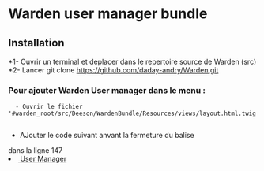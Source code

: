 # Warden user manager bundle

## Installation
*1- Ouvrir un terminal et deplacer dans le repertoire source de Warden (src)
*2- Lancer git clone https://github.com/daday-andry/Warden.git

### Pour ajouter Warden User manager dans le menu :
  ```
    - Ouvrir le fichier '#warden_root/src/Deeson/WardenBundle/Resources/views/layout.html.twig'
   
   ``` 
   - AJouter le code suivant anvant la fermeture du balise </ul> dans la ligne 147
        <li>
            <a href="{{ path('warden_user_manager_homepage') }}"><i class="fa fa-user"></i> &nbsp;<span>User Manager</span></a>
        </li>

